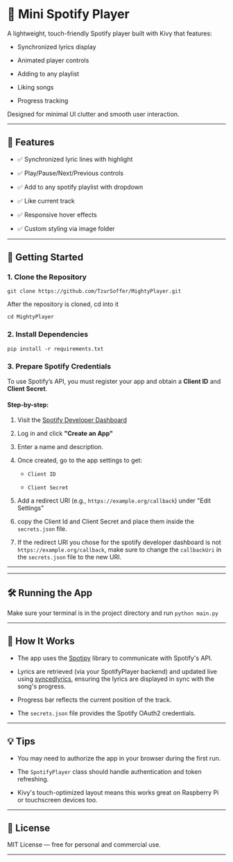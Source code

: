 # 🎵 Mini Spotify Player

A lightweight, touch-friendly Spotify player built with Kivy that features:

*   Synchronized lyrics display
    
*   Animated player controls
    
*   Adding to any playlist
    
*   Liking songs
    
*   Progress tracking
    

Designed for minimal UI clutter and smooth user interaction.

- - -

## 📸 Features

*   ✅ Synchronized lyric lines with highlight
    
*   ✅ Play/Pause/Next/Previous controls
    
*   ✅ Add to any spotify playlist with dropdown
    
*   ✅ Like current track
    
*   ✅ Responsive hover effects
    
*   ✅ Custom styling via image folder
    

- - -

## 🚀 Getting Started

### 1\. **Clone the Repository**

`git clone https://github.com/TzurSoffer/MightyPlayer.git`

After the repository is cloned, cd into it

`cd MightyPlayer`

### 2\. **Install Dependencies**

`pip install -r requirements.txt`

### 3\. **Prepare Spotify Credentials**

To use Spotify’s API, you must register your app and obtain a **Client ID** and **Client Secret**.

#### Step-by-step:

1.  Visit the [Spotify Developer Dashboard](https://developer.spotify.com/dashboard/applications)
    
2.  Log in and click **"Create an App"**
    
3.  Enter a name and description.
    
4.  Once created, go to the app settings to get:
    
    *   `Client ID`
        
    *   `Client Secret`
        
5.  Add a redirect URI (e.g., `https://example.org/callback`) under "Edit Settings"

6. copy the Client Id and Client Secret and place them inside the `secrets.json` file.

7. If the redirect URI you chose for the spotify developer dashboard is not `https://example.org/callback`, make sure to change the `callbackUri` in the `secrets.json` file to the new URI.

- - -

- - -

## 🛠 Running the App

Make sure your terminal is in the project directory and run ```python main.py ```

- - -

## 🧠 How It Works

*   The app uses the [Spotipy](https://spotipy.readthedocs.io/) library to communicate with Spotify's API.
    
*   Lyrics are retrieved (via your SpotifyPlayer backend) and updated live using [syncedlyrics](https://github.com/moehmeni/syncedlyrics), ensuring the lyrics are displayed in sync with the song's progress.
    
*   Progress bar reflects the current position of the track.
    
*   The `secrets.json` file provides the Spotify OAuth2 credentials.

- - -

## 💡 Tips

*   You may need to authorize the app in your browser during the first run.
    
*   The `SpotifyPlayer` class should handle authentication and token refreshing.
    
*   Kivy's touch-optimized layout means this works great on Raspberry Pi or touchscreen devices too.
    

- - -

## 📜 License

MIT License — free for personal and commercial use.

- - -
